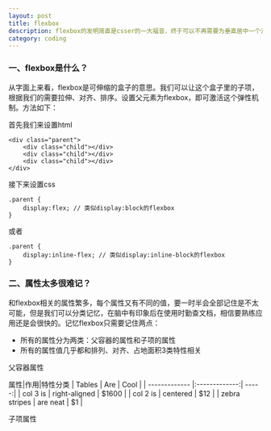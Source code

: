 ```yaml
---
layout: post
title: flexbox
description: flexbox的发明简直是csser的一大福音，终于可以不再需要为垂直居中一个元素而绞尽脑汁了。同时它还能够实现弹性布局，可以说没有它做不到，只有你想不到。但是由于历史原因，flexbox的有多个版本在市面上流通，需要使用不同的厂商前缀或者使用完全不一样的属性名，起初的时候造成人们使用的困扰。
category: coding
---
```



### 一、flexbox是什么？  

从字面上来看，flexbox是可伸缩的盒子的意思。我们可以让这个盒子里的子项，根据我们的需要拉伸、对齐、排序。设置父元素为flexbox，即可激活这个弹性机制。方法如下：  

首先我们来设置html   

```
<div class="parent">
    <div class="child"></div>
    <div class="child"></div>
    <div class="child"></div>
</div>
```  
接下来设置css  
```
.parent {
    display:flex; // 类似display:block的flexbox
}
```
或者  
```
.parent {
    display:inline-flex; // 类似display:inline-block的flexbox
}
```  

### 二、属性太多很难记？

和flexbox相关的属性繁多，每个属性又有不同的值，要一时半会全部记住是不太可能，但是我们可以分类记忆，在脑中有印象后在使用时勤查文档，相信要熟练应用还是会很快的。记忆flexbox只需要记住两点：

  * 所有的属性分为两类：父容器的属性和子项的属性
  * 所有的属性值几乎都和排列、对齐、占地面积3类特性相关  

父容器属性  

属性|作用|特性分类
| Tables        | Are           | Cool  |
| ------------- |:-------------:| -----:|
| col 3 is      | right-aligned | $1600 |
| col 2 is      | centered      |   $12 |
| zebra stripes | are neat      |    $1 |


子项属性
